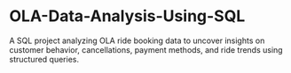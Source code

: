 # OLA-Data-Analysis-Using-SQL
A SQL project analyzing OLA ride booking data to uncover insights on customer behavior, cancellations, payment methods, and ride trends using structured queries.
